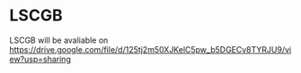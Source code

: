 # LSCGB

LSCGB will be avaliable on https://drive.google.com/file/d/125tj2m50XJKelC5pw_b5DGECv8TYRJU9/view?usp=sharing
